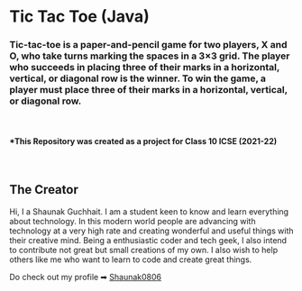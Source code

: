 # Tic Tac Toe (Java)
### Tic-tac-toe is a paper-and-pencil game for two players, X and O, who take turns marking the spaces in a 3×3 grid. The player who succeeds in placing three of their marks in a horizontal, vertical, or diagonal row is the winner. To win the game, a player must place three of their marks in a horizontal, vertical, or diagonal row.
<br>

#### *This Repository was created as a project for Class 10 ICSE (2021-22)
<br>

## The Creator
Hi, I a Shaunak Guchhait. I am a student keen to know and learn everything about technology. In this modern world people are advancing with technology at a very high rate and creating wonderful and useful things with their creative mind. Being a enthusiastic coder and tech geek, I also intend to contribute not great but small creations of my own. I also wish to help others like me who want to learn to code and create great things.
 <br>

Do check out my profile ➡ [Shaunak0806](https://github.com/Shaunak0806)

